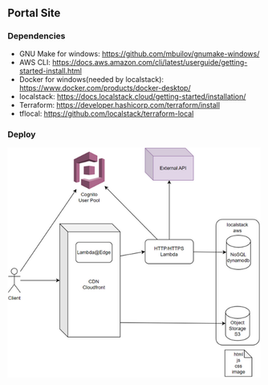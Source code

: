 ## Portal Site

### Dependencies

-   GNU Make for windows: https://github.com/mbuilov/gnumake-windows/
-   AWS CLI:
    https://docs.aws.amazon.com/cli/latest/userguide/getting-started-install.html
-   Docker for windows(needed by localstack):
    https://www.docker.com/products/docker-desktop/
-   localstack: https://docs.localstack.cloud/getting-started/installation/
-   Terraform: https://developer.hashicorp.com/terraform/install
-   tflocal: https://github.com/localstack/terraform-local

### Deploy

![Deploy](./doc/deploy.png)
